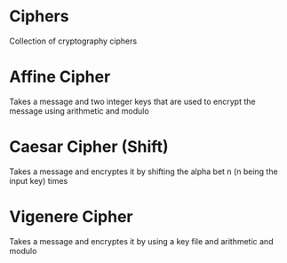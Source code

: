 # Ciphers
Collection of cryptography ciphers

# Affine Cipher
Takes a message and two integer keys that are used to encrypt the message using arithmetic and modulo

# Caesar Cipher (Shift)
Takes a message and encryptes it by shifting the alpha bet n (n being the input key) times

# Vigenere Cipher
Takes a message and encryptes it by using a key file and arithmetic and modulo
